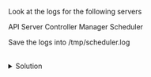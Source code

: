 Look at the logs for the following servers

API Server
Controller Manager
Scheduler

Save the logs into /tmp/scheduler.log

<br>

<details>
<summary>Solution</summary>

View the logs of the API Server

```plain 
kubectl -n kube-system logs kube-apiserver-controlplane
```{{exec}}

View the logs of the Controller Manager

```plain
kubectl -n kube-system logs kube-controller-manager-controlplane
```{{exec}}

Do you see the errors from step 1 on node01?

View the logs of the Scheduler and send them out to a file called /tmp/scheduler.log
```plain
kubectl -n kube-system logs kube-scheduler-controlplane | tee -a /tmp/scheduler.log
```{{exec}}

Notice that all of the names are appended with controlplane? That's because they're static pods whose manifests exist in /etc/kubernetes/manifests on the controlplane node

```plain
ls /etc/kubernetes/manifests/
```{{exec}}

</details>
